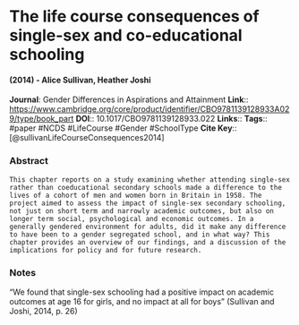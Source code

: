 # The life course consequences of single-sex and co-educational schooling
#### (2014) - Alice Sullivan, Heather Joshi
**Journal**: Gender Differences in Aspirations and Attainment
**Link**:: https://www.cambridge.org/core/product/identifier/CBO9781139128933A029/type/book_part
**DOI**:: 10.1017/CBO9781139128933.022
**Links**:: 
**Tags**:: #paper #NCDS #LifeCourse #Gender #SchoolType 
**Cite Key**:: [@sullivanLifeCourseConsequences2014]

### Abstract

```
This chapter reports on a study examining whether attending single-sex rather than coeducational secondary schools made a difference to the lives of a cohort of men and women born in Britain in 1958. The project aimed to assess the impact of single-sex secondary schooling, not just on short term and narrowly academic outcomes, but also on longer term social, psychological and economic outcomes. In a generally gendered environment for adults, did it make any difference to have been to a gender segregated school, and in what way? This chapter provides an overview of our findings, and a discussion of the implications for policy and for future research.
```

### Notes

“We found that single-sex schooling had a positive impact on academic outcomes at age 16 for girls, and no impact at all for boys” (Sullivan and Joshi, 2014, p. 26)